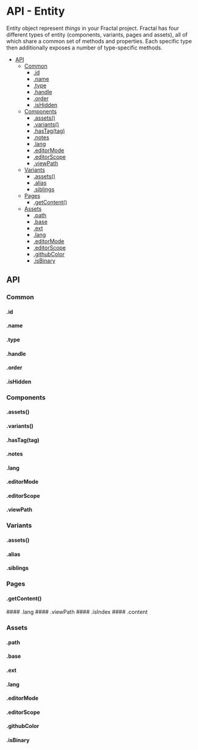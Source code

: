 # API - Entity

Entity object represent _things_  in your Fractal project. Fractal has four different types of entity (components, variants, pages and assets), all of which share a common set of methods and properties. Each specific type then additionally exposes a number of type-specific methods.

<!-- START doctoc generated TOC please keep comment here to allow auto update -->
<!-- DON'T EDIT THIS SECTION, INSTEAD RE-RUN doctoc TO UPDATE -->


- [API](#api)
  - [Common](#common)
    - [.id](#id)
    - [.name](#name)
    - [.type](#type)
    - [.handle](#handle)
    - [.order](#order)
    - [.isHidden](#ishidden)
  - [Components](#components)
    - [.assets()](#assets)
    - [.variants()](#variants)
    - [.hasTag(tag)](#hastagtag)
    - [.notes](#notes)
    - [.lang](#lang)
    - [.editorMode](#editormode)
    - [.editorScope](#editorscope)
    - [.viewPath](#viewpath)
  - [Variants](#variants)
    - [.assets()](#assets-1)
    - [.alias](#alias)
    - [.siblings](#siblings)
  - [Pages](#pages)
    - [.getContent()](#getcontent)
  - [Assets](#assets)
    - [.path](#path)
    - [.base](#base)
    - [.ext](#ext)
    - [.lang](#lang-1)
    - [.editorMode](#editormode-1)
    - [.editorScope](#editorscope-1)
    - [.githubColor](#githubcolor)
    - [.isBinary](#isbinary)

<!-- END doctoc generated TOC please keep comment here to allow auto update -->

## API

### Common

#### .id
#### .name
#### .type
#### .handle
#### .order
#### .isHidden

### Components

#### .assets()
#### .variants()
#### .hasTag(tag)

#### .notes
#### .lang
#### .editorMode
#### .editorScope
#### .viewPath

### Variants

#### .assets()

#### .alias
#### .siblings

### Pages

#### .getContent()

#### .lang
#### .viewPath
#### .isIndex
#### .content

### Assets

#### .path
#### .base
#### .ext
#### .lang
#### .editorMode
#### .editorScope
#### .githubColor
#### .isBinary
